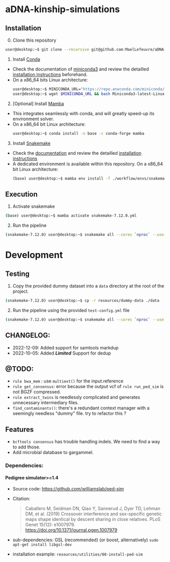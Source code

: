 # aDNA-kinship-simulations

## Installation

0. Clone this repository
  ```Bash
  user@desktop:~$ git clone --recursive git@github.com:MaelLefeuvre/aDNA-kinship-simulations.git
  ```

1. Install [Conda](https://docs.conda.io/en/latest/)
  - Check the documentation of [miniconda3](https://docs.conda.io/en/latest/miniconda.html) and review the detailled [installation instructions](https://docs.conda.io/projects/conda/en/latest/user-guide/install/index.html) beforehand.
  - On a x86_64 bits Linux architecture:
    ```Bash
    user@desktop:~$ MINICONDA_URL="https://repo.anaconda.com/miniconda/Miniconda3-latest-Linux-x86_64.sh"
    user@desktop:~$ wget $MINICONDA_URL && bash Miniconda3-latest-Linux-x86_64.sh
    ```

2. [Optional] Install [Mamba](https://github.com/mamba-org/mamba)
  - This integrates seamlessly with conda, and will greatly speed-up its environment solver.
  - On a x86_64 bit Linux architecture:
    ```Bash
    user@desktop:~$ conda install -n base -c conda-forge mamba
    ```

3. Install [Snakemake](https://snakemake.github.io/)
  - Check the [documentation](https://snakemake.readthedocs.io/en/stable/) and review the detailled [installation instructions](https://snakemake.readthedocs.io/en/stable/getting_started/installation.html)
  - A dedicated environment is available within this repository. On a x86_64 bit Linux architecture:
    ```Bash
    (base) user@desktop:~$ mamba env install -f ./workflow/envs/snakemake-7.12.0.yml
    ```

## Execution
1. Activate snakemake
  ```Bash
  (base) user@desktop:~$ mamba activate snakemake-7.12.0.yml
  ``` 
2. Run the pipeline  
  ```Bash
  (snakemake-7.12.0) user@desktop:~$ snakemake all --cores `nproc` --use-conda --conda-frontend mamba
  ```

# Development

## Testing
1. Copy the provided dummy dataset into a `data` directory at the root of the project.
  ```Bash
  (snakemake-7.12.0) user@desktop:~$ cp -r resources/dummy-data ./data
  ```
2. Run the pipeline using the provided `test-config.yml` file
  ```Bash
  (snakemake-7.12.0) user@desktop:~$ snakemake all --cores `nproc` --use-conda --conda-frontend mamba --configfile config/test-config.yml
  ```

## CHANGELOG:
 - 2022-12-09: Added support for samtools markdup
 - 2022-10-05: Added ***Limited*** Support for dedup 

## @TODO:
- `rule bwa_mem` : use `multiext()` for the input.reference
- `rule get_consensus`: error because the output vcf of `rule run_ped_sim` is not BGZF compressed.
- `rule extract_twins` is needlessly complicated and generates unnecessary intermediary files.
- `find_contaminants()`: there's a redundant context manager with a seemingly needless "dummy" file. try to refactor this ? 
 
## Features

- `bcftools consensus` has trouble handling indels. We need to find a way to add those.
- Add microbial database to gargammel.

### Dependencies:
#### Pedigree simulator>=1.4
 - Source code: https://github.com/williamslab/ped-sim
 - Citation:
     > Caballero M, Seidman DN, Qiao Y, Sannerud J, Dyer TD, Lehman DM, et al. (2019) Crossover interference and sex-specific genetic maps shape identical by descent sharing in close relatives. PLoS Genet 15(12): e1007979. https://doi.org/10.1371/journal.pgen.1007979

 - sub-dependencies: GSL (recommended) (or boost, alternatively)
   `sudo apt-get install libgsl-dev`
 
 - installation example: `resources/utilities/00-install-ped-sim`
